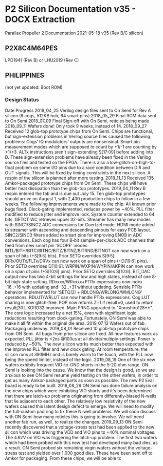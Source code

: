 # P2 Silicon Documentation v35 - DOCX Extraction

Parallax Propeller 2
Documentation
2021-05-18
v35 (Rev B/C silicon)
## P2X8C4M64PES
LPD1941 (Rev B) or LHU2019 (Rev C)
## PHILIPPINES
(not yet updated: Boot ROM)
### Design Status
Date
Progress
2018_04_25
Verilog design files sent to On Semi for Rev A silicon
(8 cogs, 512KB hub, 64 smart pins)
2018_05_29
Final ROM data sent to On Semi
2018_07_09
Final Sign-off with On Semi, reticles being made
2018_09_11
Wafers done! Only took 9 weeks, instead of 14.
2018_09_27
Received 10 glob-top prototype chips from On Semi.
Chips are functional, but sign-extension problems in Verilog source files caused the following problems:
Cogs' IQ modulators' outputs are nonsensical.
Smart pin measurement modes which are supposed to count by +1/-1 are counting by +1/+3.
ALTx instructions aren't sign-extending S[17:09] before adding into D.
These sign-extension problems have already been fixed in the Verilog source files and tested on the FPGA.
There is also a low-glitch-on-high-to-float problem on some I/O pins due to a race condition between DIR and OUT signals. This will be fixed by timing constraints in the next silicon.
A respin of the silicon is planned after more testing.
2018_11_13
Received 135 Amkor-packaged prototype chips from On Semi. These chips will have better heat dissipation than the glob-top prototypes.
2019_04_11
Rev B respin entered the fab and is due out July 15.
Ten glob-top prototypes should arrive on August 1, with 2,400 production chips to follow in a few weeks.
The following improvements were made to the chip:
All known prior bugs fixed.
Clock-gating implemented, reduces power by ~40%.
PLL filter modified to reduce jitter and improve lock.
System counter extended to 64 bits. GETCT WC retrieves upper 32-bits.
Streamer has many new modes with SINC1/SINC2 ADC conversions for Goertzel mode.
HDMI mode added to streamer with ascending and descending pinouts for easy PCB layout.
SINC2/SINC3 filters added to smart pins for improving ENOB in ADC conversions.
Each cog has four 8-bit sample-per-clock ADC channels that feed from new smart pin 'SCOPE' modes.
BITL/BITH/BITC/BITNC/BITZ/BITNZ/BITRND/BITNOT can now work on a span of bits (+S[9:5] bits). Prior SETQ overrides S[9:5].
DIRx/OUTx/FLTx/DRVx can now work on a span of pins (+D[10:6] pins). Prior SETQ overrides D[10:6].
WRPIN/WXPIN/WYPIN/AKPIN can now work on a span of pins (+S[10:6] pins). Prior SETQ overrides S[10:6].
BIT_DAC output now has two 4-bit settings for low and high states, instead of one 8-bit high-state setting.
RDxxxx/WRxxxx+PTRx expressions now index -16..+16 with updating and -32..+31 without updating.
Sensible PTRx behavior implemented for 'SETQ(2) + RDLONG/WRLONG/WMLONG' operations.
RDLUT/WRLUT can now handle PTRx expressions.
Cog LUT sharing is now glitch-free.
POP now returns Z=1 if result=0, used to return result[30].
XORO32 improved.
Main PRNG upgraded to "Xoroshiro128**".
The core logic increased by a net 15%, even with significant logic reductions resulting from clock-gating. Fortunately, ON Semi was able to make it all fit within the original die area.
2019_07_13
Wafers out of fab. Packaging underway.
2019_08_01
Received 10 glob-top prototype chips from ON Semi.
All bugs from prior silicon are fixed.
All new features work as expected.
PLL jitter is <2ns @100us at all divide/multiply settings.
Power is reduced by ~50%.
The new silicon works much better than expected with the improved PLL filter and new clock gating. At room temperature, the silicon runs at 390MHz and is barely warm to the touch, with the PLL now being the speed limiter, instead of the logic.
2019_08_19
One of the six new wafers exhibits frequent VIO-to-GND shorts in the 5-20 ohm range. ON Semi is looking into the cause.
We know that the design is good, so we are anxious to see ON Semi resume yield testing on the other wafers, in order to get as many Amkor-packaged parts as soon as possible. The new P2 Eval board is ready to be built.
2019_08_29
ON Semi has done failure analysis on the new chips which were exhibiting VIO shorts and it's been determined that there are latch-up problems originating from differently-biased N-wells that lie adjacent to each other. The relatively low resistivity of the new wafers caused this latent design defect to emerge.
We will need to modify the full-custom pad ring to fix these N-well problems. We will soon discuss with ON Semi how many reticles this is going to involve. We will need another fab run, as well, to realize the changes.
2019_09_13
ON Semi recently discovered that a voltage-stress test had been applied to the new silicon which was driving the VDD and VIO pins to +40% nominal voltages. The 4.62V on VIO was triggering the latch-up problem. The first two wafers which had been probed with this new test had developed many bad dies, as a result.
ON Semi probed six remaining virgin wafers without the voltage-stress test and yielded over 1,000 good dies. These have been sent off to Amkor for packaging. From these chips, we will be able to